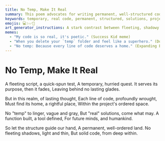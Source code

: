 ```yaml
---
title: No Temp, Make It Real
summary: This poem advocates for writing permanent, well-structured code rather than temporary scripts, emphasizing that every line should find its rightful place within the project's ordered space for lasting solutions.
keywords: temporary, real code, permanent, structured, solutions, project, ordered space, functions, tools, future, lasting
emojis: 💻✨✅🚀
art_generator_instructions: A stark contrast between fleeting, shadowy lines of "temp" code dissolving into nothingness, and solid, glowing, well-structured lines of "real" code forming a strong, permanent foundation. The "real" code is integrated into a beautiful, ordered architectural structure. The overall feeling should be one of purpose, permanence, and the beauty of thoughtful design.
memes:
  - "My code is so real, it's poetic." (Success Kid meme)
  - "When you delete your `temp` folder and feel like a superhero." (Doge meme)
  - "No temp: Because every line of code deserves a home." (Expanding Brain meme)
---
```

# No Temp, Make It Real

A fleeting script, a quick-spun test,
A temporary, hurried quest.
It serves its purpose, then it fades,
Leaving behind no lasting glades.

But in this realm, of lasting thought,
Each line of code, profoundly wrought,
Must find its home, a rightful place,
Within the project's ordered space.

No "temp" to linger, vague and gray,
But "real" solutions, come what may.
A function built, a tool defined,
For future minds, and humankind.

So let the structure guide our hand,
A permanent, well-ordered land.
No fleeting shadows, light and thin,
But solid code, from deep within.